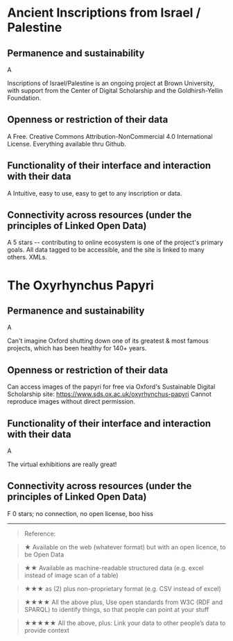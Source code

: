 
# Ancient Inscriptions from Israel / Palestine
    
## Permanence and sustainability
A

Inscriptions of Israel/Palestine is an ongoing project at Brown University, with support from the Center of Digital Scholarship and the Goldhirsh-Yellin Foundation.

## Openness or restriction of their data
A
Free. Creative Commons Attribution-NonCommercial 4.0 International License. Everything available thru Github. 

## Functionality of their interface and interaction with their data
A
Intuitive, easy to use, easy to get to any inscription or data. 

## Connectivity across resources (under the principles of Linked Open Data)
A
5 stars -- contributing to online ecosystem is one of the project's primary goals. All data tagged to be accessible, and the site is linked to many others. XMLs.

# The Oxyrhynchus Papyri

## Permanence and sustainability
A

Can't imagine Oxford shutting down one of its greatest & most famous projects, which has been healthy for 140+ years.
      
## Openness or restriction of their data
Can access images of the papyri for free via Oxford's Sustainable Digital Scholarship site: 
    https://www.sds.ox.ac.uk/oxyrhynchus-papyri
Cannot reproduce images without direct permission.

## Functionality of their interface and interaction with their data
A

The virtual exhibitions are really great!


## Connectivity across resources (under the principles of Linked Open Data)
F
0 stars; no connection, no open license, boo hiss
__________________________
> Reference:

>    ★ 	    Available on the web (whatever format) but with an open licence, to be Open Data

>    ★★ 	    Available as machine-readable structured data (e.g. excel instead of image scan of a table)

>    ★★★ 	   as (2) plus non-proprietary format (e.g. CSV instead of excel)

>    ★★★★ 	   All the above plus, Use open standards from W3C (RDF and SPARQL) to identify things, so that people can point at your stuff

>    ★★★★★ 	  All the above, plus: Link your data to other people’s data to provide context
